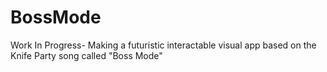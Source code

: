 # BossMode
Work In Progress- Making a futuristic interactable visual app based on the Knife Party song called "Boss Mode" 
